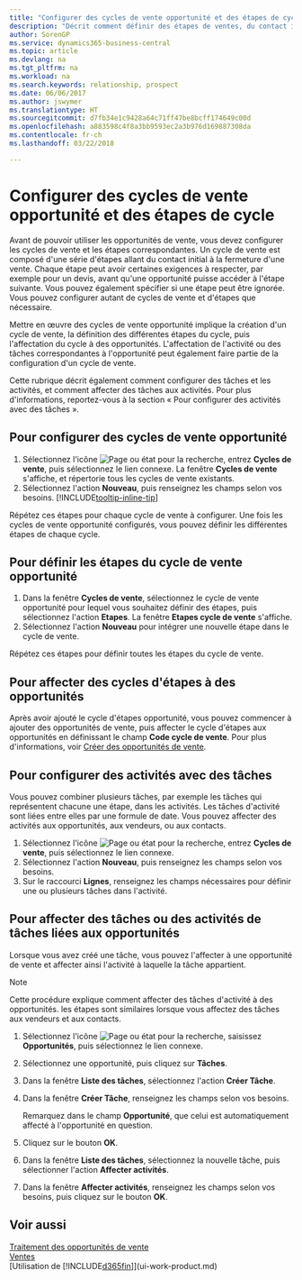 ```yaml
---
title: "Configurer des cycles de vente opportunité et des étapes de cycle| Microsoft Docs"
description: "Décrit comment définir des étapes de ventes, du contact initial à la clôture, créer un cycle de vente et l'affecter aux opportunités dans Business Central."
author: SorenGP
ms.service: dynamics365-business-central
ms.topic: article
ms.devlang: na
ms.tgt_pltfrm: na
ms.workload: na
ms.search.keywords: relationship, prospect
ms.date: 06/06/2017
ms.author: jswymer
ms.translationtype: HT
ms.sourcegitcommit: d7fb34e1c9428a64c71ff47be8bcff174649c00d
ms.openlocfilehash: a883598c4f8a3bb9593ec2a3b976d169887308da
ms.contentlocale: fr-ch
ms.lasthandoff: 03/22/2018

---
```

# <a name="set-up-opportunity-sales-cycles-and-cycle-stages"></a>Configurer des cycles de vente opportunité et des étapes de cycle
Avant de pouvoir utiliser les opportunités de vente, vous devez configurer les cycles de vente et les étapes correspondantes. Un cycle de vente est composé d'une série d'étapes allant du contact initial à la fermeture d'une vente. Chaque étape peut avoir certaines exigences à respecter, par exemple pour un devis, avant qu'une opportunité puisse accéder à l'étape suivante. Vous pouvez également spécifier si une étape peut être ignorée. Vous pouvez configurer autant de cycles de vente et d'étapes que nécessaire.

Mettre en œuvre des cycles de vente opportunité implique la création d'un cycle de vente, la définition des différentes étapes du cycle, puis l'affectation du cycle à des opportunités. L'affectation de l'activité ou des tâches correspondantes à l'opportunité peut également faire partie de la configuration d'un cycle de vente.

Cette rubrique décrit également comment configurer des tâches et les activités, et comment affecter des tâches aux activités. Pour plus d'informations, reportez-vous à la section « Pour configurer des activités avec des tâches ».

## <a name="to-set-up-opportunity-sales-cycle-codes"></a>Pour configurer des cycles de vente opportunité
1. Sélectionnez l'icône ![Page ou état pour la recherche](media/ui-search/search_small.png "Page ou état pour la recherche"), entrez **Cycles de vente**, puis sélectionnez le lien connexe. La fenêtre **Cycles de vente** s'affiche, et répertorie tous les cycles de vente existants.
2. Sélectionnez l'action **Nouveau**, puis renseignez les champs selon vos besoins. [!INCLUDE[tooltip-inline-tip](includes/tooltip-inline-tip_md.md)]

Répétez ces étapes pour chaque cycle de vente à configurer. Une fois les cycles de vente opportunité configurés, vous pouvez définir les différentes étapes de chaque cycle.

## <a name="to-define-opportunity-sales-cycle-stages"></a>Pour définir les étapes du cycle de vente opportunité
1. Dans la fenêtre **Cycles de vente**, sélectionnez le cycle de vente opportunité pour lequel vous souhaitez définir des étapes, puis sélectionnez l'action **Etapes**. La fenêtre **Etapes cycle de vente** s'affiche.
2. Sélectionnez l'action **Nouveau** pour intégrer une nouvelle étape dans le cycle de vente.

Répétez ces étapes pour définir toutes les étapes du cycle de vente.

## <a name="to-assign-stage-cycles-to-opportunities"></a>Pour affecter des cycles d'étapes à des opportunités
Après avoir ajouté le cycle d'étapes opportunité, vous pouvez commencer à ajouter des opportunités de vente, puis affecter le cycle d'étapes aux opportunités en définissant le champ **Code cycle de vente**. Pour plus d'informations, voir [Créer des opportunités de vente](marketing-how-create-opportunities.md).

## <a name="to-set-up-activities-with-tasks"></a>Pour configurer des activités avec des tâches
Vous pouvez combiner plusieurs tâches, par exemple les tâches qui représentent chacune une étape, dans les activités. Les tâches d'activité sont liées entre elles par une formule de date. Vous pouvez affecter des activités aux opportunités, aux vendeurs, ou aux contacts.

1. Sélectionnez l'icône ![Page ou état pour la recherche](media/ui-search/search_small.png "Page ou état pour la recherche"), entrez **Cycles de vente**, puis sélectionnez le lien connexe.
2. Sélectionnez l'action **Nouveau**, puis renseignez les champs selon vos besoins.
3. Sur le raccourci **Lignes**, renseignez les champs nécessaires pour définir une ou plusieurs tâches dans l'activité.

## <a name="to-assign-tasks-or-activities-of-tasks-to-opportunities"></a>Pour affecter des tâches ou des activités de tâches liées aux opportunités
Lorsque vous avez créé une tâche, vous pouvez l'affecter à une opportunité de vente et affecter ainsi l'activité à laquelle la tâche appartient.

> [!NOTE]  
>   Cette procédure explique comment affecter des tâches d'activité à des opportunités. les étapes sont similaires lorsque vous affectez des tâches aux vendeurs et aux contacts.

1. Sélectionnez l'icône ![Page ou état pour la recherche](media/ui-search/search_small.png "Page ou état pour la recherche"), saisissez **Opportunités**, puis sélectionnez le lien connexe.
2. Sélectionnez une opportunité, puis cliquez sur **Tâches**.
3. Dans la fenêtre **Liste des tâches**, sélectionnez l'action **Créer Tâche**.
4.  Dans la fenêtre **Créer Tâche**, renseignez les champs selon vos besoins.

    Remarquez dans le champ **Opportunité**, que celui est automatiquement affecté à l'opportunité en question.
5. Cliquez sur le bouton **OK**.
6. Dans la fenêtre **Liste des tâches**, sélectionnez la nouvelle tâche, puis sélectionner l'action **Affecter activités**.
7. Dans la fenêtre **Affecter activités**, renseignez les champs selon vos besoins, puis cliquez sur le bouton **OK**.

## <a name="see-also"></a>Voir aussi
[Traitement des opportunités de vente](marketing-processing-sales-opportunities.md)  
[Ventes](sales-manage-sales.md)  
[Utilisation de [!INCLUDE[d365fin](includes/d365fin_md.md)]](ui-work-product.md)

